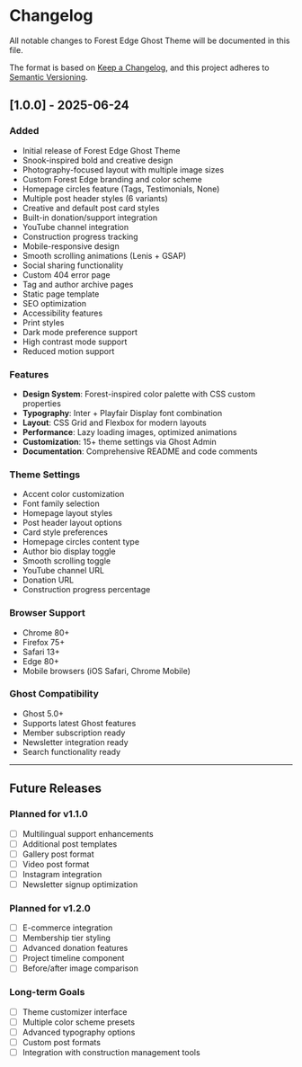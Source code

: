 # Changelog

All notable changes to Forest Edge Ghost Theme will be documented in this file.

The format is based on [Keep a Changelog](https://keepachangelog.com/en/1.0.0/),
and this project adheres to [Semantic Versioning](https://semver.org/spec/v2.0.0.html).

## [1.0.0] - 2025-06-24

### Added
- Initial release of Forest Edge Ghost Theme
- Snook-inspired bold and creative design
- Photography-focused layout with multiple image sizes
- Custom Forest Edge branding and color scheme
- Homepage circles feature (Tags, Testimonials, None)
- Multiple post header styles (6 variants)
- Creative and default post card styles
- Built-in donation/support integration
- YouTube channel integration
- Construction progress tracking
- Mobile-responsive design
- Smooth scrolling animations (Lenis + GSAP)
- Social sharing functionality
- Custom 404 error page
- Tag and author archive pages
- Static page template
- SEO optimization
- Accessibility features
- Print styles
- Dark mode preference support
- High contrast mode support
- Reduced motion support

### Features
- **Design System**: Forest-inspired color palette with CSS custom properties
- **Typography**: Inter + Playfair Display font combination
- **Layout**: CSS Grid and Flexbox for modern layouts
- **Performance**: Lazy loading images, optimized animations
- **Customization**: 15+ theme settings via Ghost Admin
- **Documentation**: Comprehensive README and code comments

### Theme Settings
- Accent color customization
- Font family selection
- Homepage layout styles
- Post header layout options
- Card style preferences
- Homepage circles content type
- Author bio display toggle
- Smooth scrolling toggle
- YouTube channel URL
- Donation URL
- Construction progress percentage

### Browser Support
- Chrome 80+
- Firefox 75+
- Safari 13+
- Edge 80+
- Mobile browsers (iOS Safari, Chrome Mobile)

### Ghost Compatibility
- Ghost 5.0+
- Supports latest Ghost features
- Member subscription ready
- Newsletter integration ready
- Search functionality ready

---

## Future Releases

### Planned for v1.1.0
- [ ] Multilingual support enhancements
- [ ] Additional post templates
- [ ] Gallery post format
- [ ] Video post format
- [ ] Instagram integration
- [ ] Newsletter signup optimization

### Planned for v1.2.0
- [ ] E-commerce integration
- [ ] Membership tier styling
- [ ] Advanced donation features
- [ ] Project timeline component
- [ ] Before/after image comparison

### Long-term Goals
- [ ] Theme customizer interface
- [ ] Multiple color scheme presets
- [ ] Advanced typography options
- [ ] Custom post formats
- [ ] Integration with construction management tools